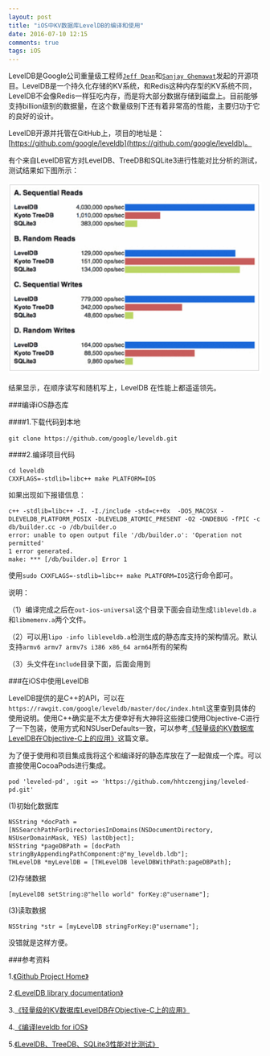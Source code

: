 ```yaml
---
layout: post
title: "iOS中KV数据库LevelDB的编译和使用"
date: 2016-07-10 12:15
comments: true
tags: iOS
---
```


LevelDB是Google公司重量级工程师[`Jeff Dean`](http://research.google.com/people/jeff/index.html)和[`Sanjay Ghemawat`](http://research.google.com/people/sanjay/index.html)发起的开源项目。LevelDB是一个持久化存储的KV系统，和Redis这种内存型的KV系统不同，LevelDB不会像Redis一样狂吃内存，而是将大部分数据存储到磁盘上。目前能够支持billion级别的数据量，在这个数量级别下还有着非常高的性能，主要归功于它的良好的设计。

LevelDB开源并托管在GitHub上，项目的地址是：[https://github.com/google/leveldb](https://github.com/google/leveldb)。

有个来自LevelDB官方对LevelDB、TreeDB和SQLite3进行性能对比分析的测试，测试结果如下图所示：

![leveldb-speed.png](/images/ios-leveldb/leveldb-speed.png)

结果显示，在顺序读写和随机写上，LevelDB 在性能上都遥遥领先。

###编译iOS静态库

####1.下载代码到本地

`git clone https://github.com/google/leveldb.git`

####2.编译项目代码

```
cd leveldb
CXXFLAGS=-stdlib=libc++ make PLATFORM=IOS
```
如果出现如下报错信息：

```
c++ -stdlib=libc++ -I. -I./include -std=c++0x  -DOS_MACOSX -DLEVELDB_PLATFORM_POSIX -DLEVELDB_ATOMIC_PRESENT -O2 -DNDEBUG -fPIC -c db/builder.cc -o /db/builder.o
error: unable to open output file '/db/builder.o': 'Operation not permitted'
1 error generated.
make: *** [/db/builder.o] Error 1
```
使用`sudo CXXFLAGS=-stdlib=libc++ make PLATFORM=IOS`这行命令即可。

说明：

（1）编译完成之后在`out-ios-universal`这个目录下面会自动生成`libleveldb.a`和`libmemenv.a`两个文件。

（2）可以用`lipo -info libleveldb.a`检测生成的静态库支持的架构情况。默认支持`armv6 armv7 armv7s i386 x86_64 arm64`所有的架构

（3）头文件在`include`目录下面，后面会用到

###在iOS中使用LevelDB

LevelDB提供的是C++的API，可以在`https://rawgit.com/google/leveldb/master/doc/index.html`这里查到具体的使用说明。使用C++确实是不太方便幸好有大神将这些接口使用Objective-C进行了一下包装，使用方式和NSUserDefaults一致，可以参考[《轻量级的KV数据库LevelDB在Objective-C上的应用》](http://www.tanhao.me/pieces/1397.html)这篇文章。

为了便于使用和项目集成我将这个和编译好的静态库放在了一起做成一个库。可以直接使用CocoaPods进行集成。

```
pod 'leveled-pd', :git => 'https://github.com/hhtczengjing/leveled-pd.git'
```

(1)初始化数据库

```
NSString *docPath = [NSSearchPathForDirectoriesInDomains(NSDocumentDirectory, NSUserDomainMask, YES) lastObject];
NSString *pageDBPath = [docPath stringByAppendingPathComponent:@"my_leveldb.ldb"];
THLevelDB *myLevelDB = [THLevelDB levelDBWithPath:pageDBPath];
```

(2)存储数据

```
[myLevelDB setString:@"hello world" forKey:@"username"];
```

(3)读取数据

```
NSString *str = [myLevelDB stringForKey:@"username"];
```

没错就是这样方便。

###参考资料

1.[《Github Project Home》](https://github.com/google/leveldb)

2.[《LevelDB library documentation》](https://rawgit.com/google/leveldb/master/doc/index.html)

3.[《轻量级的KV数据库LevelDB在Objective-C上的应用》](http://www.tanhao.me/pieces/1397.html)

4.[《编译leveldb for iOS》](http://blog.txx.im/blog/2014/01/20/build-leveldb/)

5.[《LevelDB、TreeDB、SQLite3性能对比测试》](http://blog.nosqlfan.com/html/2819.html)